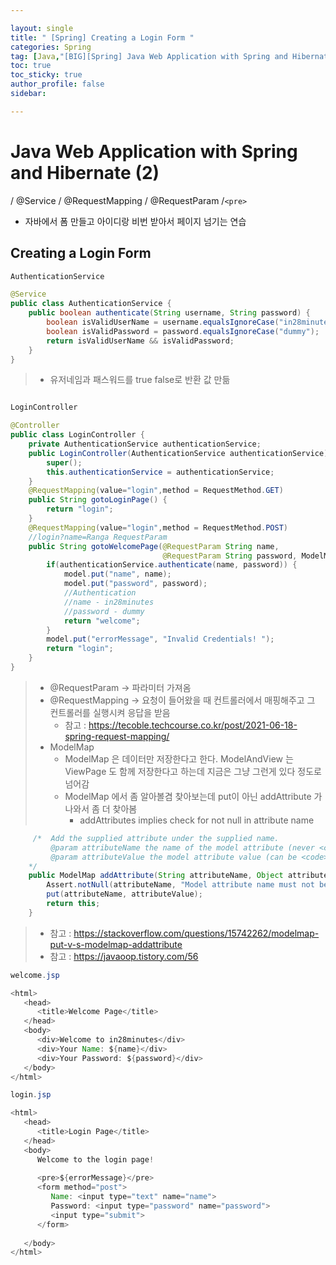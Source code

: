 ```yaml
---

layout: single
title: " [Spring] Creating a Login Form "
categories: Spring
tag: [Java,"[BIG][Spring] Java Web Application with Spring and Hibernate","@Service","html pre 태그"]
toc: true
toc_sticky: true
author_profile: false
sidebar:

---
```

# Java Web Application with Spring and Hibernate (2)

/ @Service / @RequestMapping / @RequestParam /`<pre>`

- 자바에서 폼 만들고 아이디랑 비번 받아서 페이지 넘기는 연습

## Creating a Login Form

```java
AuthenticationService

@Service  
public class AuthenticationService {  
    public boolean authenticate(String username, String password) {  
        boolean isValidUserName = username.equalsIgnoreCase("in28minutes");  
        boolean isValidPassword = password.equalsIgnoreCase("dummy");  
        return isValidUserName && isValidPassword;  
    }  
}
```

>- 유저네임과 패스워드를 true false로 반환 값 만듦

```java

LoginController

@Controller  
public class LoginController {  
    private AuthenticationService authenticationService;  
    public LoginController(AuthenticationService authenticationService) {  
        super();  
        this.authenticationService = authenticationService;  
    }  
    @RequestMapping(value="login",method = RequestMethod.GET)  
    public String gotoLoginPage() {  
        return "login";  
    }  
    @RequestMapping(value="login",method = RequestMethod.POST)  
    //login?name=Ranga RequestParam  
    public String gotoWelcomePage(@RequestParam String name,  
                                  @RequestParam String password, ModelMap model) {  
        if(authenticationService.authenticate(name, password)) {  
            model.put("name", name);  
            model.put("password", password);  
            //Authentication  
            //name - in28minutes            
            //password - dummy  
            return "welcome";  
        }  
        model.put("errorMessage", "Invalid Credentials! ");  
        return "login";  
    }  
}
```

>- @RequestParam -> 파라미터 가져옴
>- @RequestMapping -> 요청이 들어왔을 때 컨트롤러에서 매핑해주고 그 컨트롤러를 실행시켜 응답을 받음
>	- 참고 : https://tecoble.techcourse.co.kr/post/2021-06-18-spring-request-mapping/
>- ModelMap
>	- ModelMap 은 데이터만 저장한다고 한다. ModelAndView 는 ViewPage 도 함께 저장한다고 하는데 지금은 그냥 그런게 있다 정도로 넘어감
>	- ModelMap 에서 좀 알아볼겸 찾아보는데 put이 아닌  addAttribute 가 나와서 좀 더 찾아봄
>		- addAttributes implies check for not null in attribute name

```java
     /*  Add the supplied attribute under the supplied name.
	     @param attributeName the name of the model attribute (never <code>null</code>)
	     @param attributeValue the model attribute value (can be <code>null</code>)
	*/
    public ModelMap addAttribute(String attributeName, Object attributeValue) {
        Assert.notNull(attributeName, "Model attribute name must not be null");
        put(attributeName, attributeValue);
        return this;
    }
```


>- 참고 : https://stackoverflow.com/questions/15742262/modelmap-put-v-s-modelmap-addattribute
>- 참고 : https://javaoop.tistory.com/56


```java
welcome.jsp

<html>  
   <head>  
      <title>Welcome Page</title>  
   </head>  
   <body>  
      <div>Welcome to in28minutes</div>  
      <div>Your Name: ${name}</div>  
      <div>Your Password: ${password}</div>  
   </body>  
</html>
```

```java
login.jsp

<html>  
   <head>  
      <title>Login Page</title>  
   </head>  
   <body>  
      Welcome to the login page!  
  
      <pre>${errorMessage}</pre>  
      <form method="post">  
         Name: <input type="text" name="name">  
         Password: <input type="password" name="password">  
         <input type="submit">  
      </form>  
  
   </body>  
</html>
```